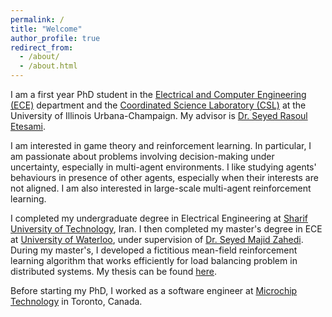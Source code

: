 ```yaml
---
permalink: /
title: "Welcome"
author_profile: true
redirect_from: 
  - /about/
  - /about.html
---
```


I am a first year PhD student in the [Electrical and Computer Engineering (ECE)](https://ece.illinois.edu/) department and the [Coordinated Science Laboratory (CSL)](https://csl.illinois.edu/) at the University of Illinois Urbana-Champaign. My advisor is [Dr. Seyed Rasoul Etesami](https://etesami.ise.illinois.edu/). 

I am interested in game theory and reinforcement learning. In particular, I am passionate about problems involving decision-making under uncertainty, especially in multi-agent environments. I like studying agents' behaviours in presence of other agents, especially when their interests are not aligned. I am also interested in large-scale multi-agent reinforcement learning.

I completed my undergraduate degree in Electrical Engineering at [Sharif University of Technology](https://www.ee.sharif.ir/en/), Iran. I then completed my master's degree in ECE at [University of Waterloo](https://uwaterloo.ca/electrical-computer-engineering/), under supervision of [Dr. Seyed Majid Zahedi](https://ece.uwaterloo.ca/~smzahedi/). During my master's, I developed a fictitious mean-field reinforcement learning algorithm that works efficiently for load balancing problem in distributed systems. My thesis can be found [here](https://uwspace.uwaterloo.ca/items/712ba706-387e-4319-92ea-e2e812cd8e9d).

Before starting my PhD, I worked as a software engineer at [Microchip Technology](https://www.microchip.com/) in Toronto, Canada. 

